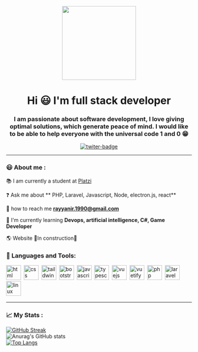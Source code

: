 <div id="header" align="center">
    <img src="https://media.giphy.com/media/i4MAH84pqe2m2aVojc/giphy.gif" width="200">
    <h1 align="center">Hi 😃  I'm full stack developer</h1>
    <h3 align="center"> I am passionate about software development, I love giving optimal solutions, which generate peace of mind. I would like to be able to help everyone with the universal code 1 and 0 😁</h3>
</div>

<div id="badges" align="center">
    <a href="https://twitter.com/rayyanirr">
        <img src="https://img.shields.io/twitter/follow/rayyanirr?style=social" alt="twiter-badge">
    </a>
</div>

---

### 😃 About me :

📚 I am currently a student at [Platzi](https://platzi.com/p/rayyanirrosales/) 

❓ Ask me about ** PHP, Laravel, Javascript, Node, electron.js, react**

📧  how to reach me **rayyanir.1990@gmail.com**

🌱 I'm currently learning **Devops, artificial intelligence, C#, Game Developer**

🌎 Website 🚧In construction🚧

<div align="left">
    <h3> 🔨 Languages and Tools: </h3>
         <img src="https://cdn.jsdelivr.net/gh/devicons/devicon/icons/html5/html5-original-wordmark.svg" title="html" alt="html" width="40" height="40"/>&nbsp;
         <img src="https://cdn.jsdelivr.net/gh/devicons/devicon/icons/css3/css3-original-wordmark.svg" title="css" alt="css" width="40" height="40"/>&nbsp;
         <img src="https://cdn.jsdelivr.net/gh/devicons/devicon/icons/tailwindcss/tailwindcss-original-wordmark.svg" title="tailwind" alt="taildwind" width="40" height="40"/>&nbsp;
          <img src="https://cdn.jsdelivr.net/gh/devicons/devicon/icons/bootstrap/bootstrap-original-wordmark.svg" title="bootstrap" alt="bootstrap" width="40" height="40"/>&nbsp;
           <img src="https://cdn.jsdelivr.net/gh/devicons/devicon/icons/javascript/javascript-original.svg" title="javascript" alt="javascript" width="40" height="40"/>&nbsp;
            <img src="https://cdn.jsdelivr.net/gh/devicons/devicon/icons/typescript/typescript-original.svg" title="typescript" alt="typescript" width="40" height="40"/>&nbsp;
            <img src="https://cdn.jsdelivr.net/gh/devicons/devicon/icons/vuejs/vuejs-original-wordmark.svg" title="vuejs" alt="vuejs" width="40" height="40"/>&nbsp;
            <img src="https://cdn.jsdelivr.net/gh/devicons/devicon/icons/vuetify/vuetify-original.svg" title="vuetify" alt="vuetify" width="40" height="40"/>&nbsp;
         <img src="https://cdn.jsdelivr.net/gh/devicons/devicon/icons/php/php-original.svg" title="php" alt="php" width="40" height="40"/>&nbsp;
        <img src="https://cdn.jsdelivr.net/gh/devicons/devicon/icons/laravel/laravel-plain-wordmark.svg" title="laravel" alt="laravel" width="40" height="40"/>&nbsp;
        <img src="https://cdn.jsdelivr.net/gh/devicons/devicon/icons/linux/linux-original.svg" title="linux" alt="linux" width="40" height="40"/>&nbsp;
</div>

---

### 📈 My Stats : 

[![GitHub Streak](http://github-readme-streak-stats.herokuapp.com?user=rayyanirr&theme=dark&hide_border=true&border_radius=5.4)](https://github.com/rayyanirr)<br>
![Anurag's GitHub stats](https://github-readme-stats.vercel.app/api?username=rayyanirr&show_icons=true&theme=radical)<br>
[![Top Langs](https://github-readme-stats.vercel.app/api/top-langs/?username=rayyanirr&hide_progress=false&layout=compact)](https://github.com/rayyanirr)
